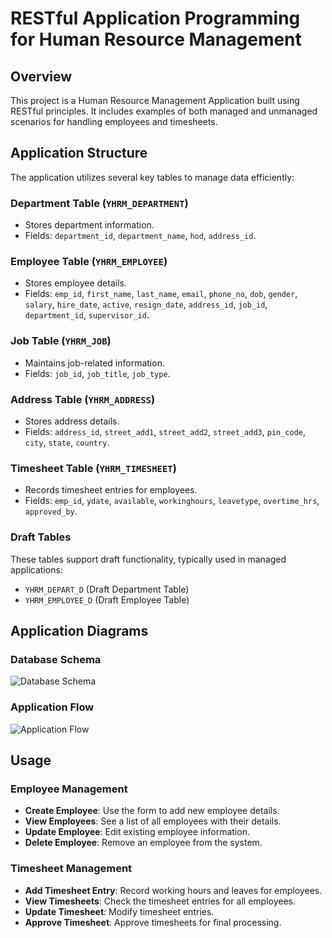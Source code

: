# RESTful Application Programming for Human Resource Management

## Overview
This project is a Human Resource Management Application built using RESTful principles. It includes examples of both managed and unmanaged scenarios for handling employees and timesheets.

## Application Structure
The application utilizes several key tables to manage data efficiently:

### Department Table (`YHRM_DEPARTMENT`)
- Stores department information.
- Fields: `department_id`, `department_name`, `hod`, `address_id`.

### Employee Table (`YHRM_EMPLOYEE`)
- Stores employee details.
- Fields: `emp_id`, `first_name`, `last_name`, `email`, `phone_no`, `dob`, `gender`, `salary`, `hire_date`, `active`, `resign_date`, `address_id`, `job_id`, `department_id`, `supervisor_id`.

### Job Table (`YHRM_JOB`)
- Maintains job-related information.
- Fields: `job_id`, `job_title`, `job_type`.

### Address Table (`YHRM_ADDRESS`)
- Stores address details.
- Fields: `address_id`, `street_add1`, `street_add2`, `street_add3`, `pin_code`, `city`, `state`, `country`.

### Timesheet Table (`YHRM_TIMESHEET`)
- Records timesheet entries for employees.
- Fields: `emp_id`, `ydate`, `available`, `workinghours`, `leavetype`, `overtime_hrs`, `approved_by`.

### Draft Tables
These tables support draft functionality, typically used in managed applications:
- `YHRM_DEPART_D` (Draft Department Table)
- `YHRM_EMPLOYEE_D` (Draft Employee Table)

## Application Diagrams

### Database Schema
![Database Schema]()

### Application Flow
![Application Flow]()


## Usage

### Employee Management
- **Create Employee**: Use the form to add new employee details.
- **View Employees**: See a list of all employees with their details.
- **Update Employee**: Edit existing employee information.
- **Delete Employee**: Remove an employee from the system.

### Timesheet Management
- **Add Timesheet Entry**: Record working hours and leaves for employees.
- **View Timesheets**: Check the timesheet entries for all employees.
- **Update Timesheet**: Modify timesheet entries.
- **Approve Timesheet**: Approve timesheets for final processing.
